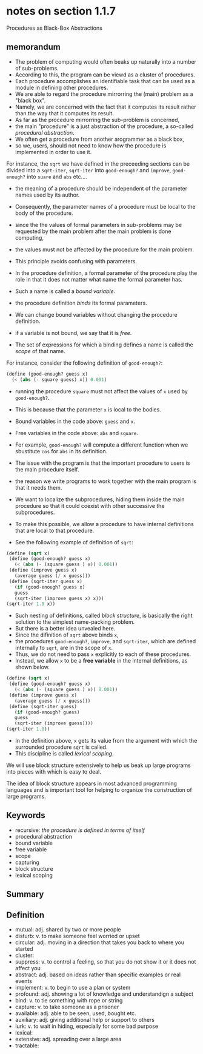 # notes on section 1.1.7

Procedures as Black-Box Abstractions

## memorandum


* The problem of computing would often beaks up naturally into a number of sub-problems.
* According to this, the program can be viewd as a cluster of procedures.  
* Each procedure accomplishes an identifiable task that can be used as a module in defining other procedures.
* We are able to regard the procedure mirrorring the (main) problem as a "black box".  
* Namely, we are concerned with the fact that it computes its result rather than the way that it computes its result.
* As far as the procedure mirrorring the sub-problem is concerned, 
* the main "procedure" is a just abstraction of the procedure, a so-called *procedural abstraction*.
* We often get a procedure from another arogrammer as a black box,
* so we, users, should not need to know how the procedure is implemented in order to use it.

For instance, the `sqrt` we have defined in the preceeding sections can be divided into a `sqrt-iter`, 
`sqrt-iter` into `good-enough?` and `improve`, `good-enough?` into `suare` and `abs` etc....



* the meaning of a procedure should be independent of the parameter names used by its author.  
* Consequently, the parameter names of a procedure must be local to the body of the procedure.  
* since the the values of formal parameters in sub-problems may be requested by the main problem after the main problem is done computing,
* the values must not be affected by the procedure for the main problem.  
* This principle avoids confusing with parameters.  

* In the procedure definition, a formal parameter of the procedure play the role in that it does not matter what name the formal parameter has.
* Such a name is called a *bound variable*.  
* the procedure definition *binds* its formal parameters.  
* We can change bound variables without changing the procedure definition.  
* if a variable is not bound, we say that it is *free*.  
* The set of expressions for which a binding defines a name is called the *scope* of that name.

For instance, consider the following definition of `good-enough?`:

```scheme
(define (good-enough? guess x)
  (< (abs (- square guess) x)) 0.001)
```

* running the procedure `square` must not affect the values of `x` used by `good-enough?`.  
* This is because that the parameter `x` is local to the bodies.  
* Bound variables in the code above: `guess` and `x`.  
* Free variables in the code above: `abs` and `square`.
* For example, `good-enough?` will compute a different function when we sbustitute `cos` for `abs` in its definition.


* The issue with the program is that the important procedure to users is the main procedure itself.
* the reason we write programs to work together with the main program is that it needs them.

* We want to localize the subprocedures, hiding them inside the main procedure so that it could coexist with other successive the subprocedures.
* To make this possible, we allow a procedure to have internal definitions that are local to that procedure.
* See the following example of definition of `sqrt`:

```scheme
(define (sqrt x)
 (define (good-enough? guess x)
   (< (abs (- (square guess ) x)) 0.001))
 (define (improve guess x)
   (average guess (/ x guess)))
 (define (sqrt-iter guess x)
   (if (good-enough? guess x)
   guess
   (sqrt-iter (improve guess x) x)))
(sqrt-iter 1.0 x))
```

* Such nesting of definitions, called *block structure*, is basically the right solution to the simplest name-packing problem.  
* But there is a better idea unvealed here.
* Since the difinition of `sqrt` above binds `x`,
* the procedures `good-enough?`, `improve`, and `sqrt-iter`, which are defined internally to `sqrt`, are in the scope of `x`.  
* Thus, we do not need to pass `x` explicitly to each of these procedures.
* Instead, we allow `x` to be a **free variable** in the internal definitions, as shown below.


```scheme
(define (sqrt x)
 (define (good-enough? guess x)
   (< (abs (- (square guess ) x)) 0.001))
 (define (improve guess x)
   (average guess (/ x guess)))
 (define (sqrt-iter guess)
   (if (good-enough? guess)
   guess
   (sqrt-iter (improve guess))))
(sqrt-iter 1.0))
```

* In the definition above, `x` gets its value from the argument with which the surrounded procedure `sqrt` is called.
* This discipline is called *lexical scoping*.

We will use block structure extensively to help us beak up large programs into pieces with which is easy to deal.

The idea of block structure appears in most advanced programming languages and
is important tool for helping to organize the construction of large programs.



## Keywords

* recursive: *the procedure is defined in terms of itself*
* procedural abstraction 
* bound variable
* free variable
* scope
* capturing
* block structure
* lexical scoping

## Summary



## Definition 
* mutual: adj. shared by two or more people
* disturb: v. to make someone feel worried or upset
* circular: adj. moving in a direction that takes you back to where you started
* cluster: 
* suppress: v. to control a feeling, so that you do not show it or it does not affect you
* abstract: adj. based on ideas rather than specific examples or real events
* implement: v. to begin to use a plan or system
* profound: adj. showing a lot of knowledge and understandign a subject
* bind: v. to tie something with rope or string
* capture: v. to take someone as a prisoner
* available: adj. able to be seen, used, bought etc.
* auxiliary: adj. giving additional help or support to others
* lurk: v. to wait in hiding, especially for some bad purpose
* lexical:  
* extensive: adj. spreading over a large area
* tractable: 
